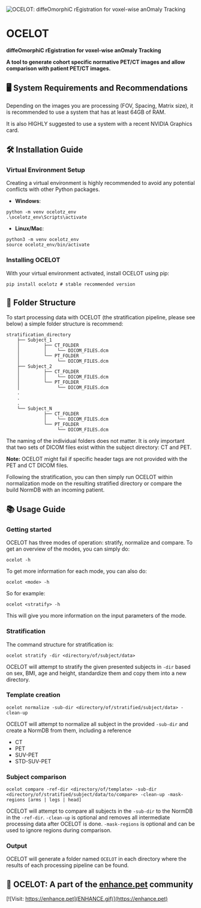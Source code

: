 ![OCELOT: diffeOmorphiC rEgistration for voxel-wise anOmaly Tracking](OCELOT.jpg)

# OCELOT
**diffeOmorphiC rEgistration for voxel-wise anOmaly Tracking**

**A tool to generate cohort specific normative PET/CT images and allow comparison with patient PET/CT images.**

## 🖥️ System  Requirements and Recommendations
Depending on the images you are processing (FOV, Spacing, Matrix size), it is recommended to use a system that has at least 64GB of RAM.

It is also HIGHLY suggested to use a system with a recent NVIDIA Graphics card. 

## 🛠 Installation Guide
### Virtual Environment Setup

Creating a virtual environment is highly recommended to avoid any potential conflicts with other Python packages.

- **Windows**:
```
python -m venv ocelotz_env
.\ocelotz_env\Scripts\activate
```

- **Linux/Mac**:
```
python3 -m venv ocelotz_env
source ocelotz_env/bin/activate
```

### Installing OCELOT

With your virtual environment activated, install OCELOT using pip:

```
pip install ocelotz # stable recommended version
```

## 📁 Folder Structure
To start processing data with OCELOT (the stratification pipeline, please see below) a simple folder structure is recommend: 
```
stratification_directory
    ├── Subject_1
    │         ├── CT_FOLDER
    │         │    └── DICOM_FILES.dcm
    │         └── PT_FOLDER
    │              └── DICOM_FILES.dcm
    ├── Subject_2
    │         ├── CT_FOLDER
    │         │    └── DICOM_FILES.dcm
    │         └── PT_FOLDER
    │              └── DICOM_FILES.dcm
    .
    .
    .
    └── Subject_N
              ├── CT_FOLDER
              │    └── DICOM_FILES.dcm 
              └── PT_FOLDER
                   └── DICOM_FILES.dcm
```
The naming of the individual folders does not matter. It is only important that two sets of DICOM files exist within the subject directory: CT and PET.

**Note:** OCELOT might fail if specific header tags are not provided with the PET and CT DICOM files. 

Following the stratification, you can then simply run OCELOT within normalization mode on the resulting stratified directory or compare the build NormDB with an incoming patient.

## 📚 Usage Guide
### Getting started
OCELOT has three modes of operation: stratify, normalize and compare. 
To get an overview of the modes, you can simply do:
```
ocelot -h
 ```
To get more information for each mode, you can also do:
```
ocelot <mode> -h
 ```
So for example:
```
ocelot <stratify> -h
```
This will give you more information on the input parameters of the mode. 

### Stratification
The command structure for stratification is:
```
ocelot stratify -dir <directory/of/subject/data>
```
OCELOT will attempt to stratify the given presented subjects in `-dir` based on sex, BMI, age and height, standardize them and copy them into a new directory.

### Template creation
```
ocelot normalize -sub-dir <directory/of/stratified/subject/data> -clean-up
```
OCELOT will attempt to normalize all subject in the provided `-sub-dir` and create a NormDB from them, including a reference 
- CT
- PET
- SUV-PET
- STD-SUV-PET

### Subject comparison
```
ocelot compare -ref-dir <directory/of/template> -sub-dir <directory/of/stratified/subject/data/to/compare> -clean-up -mask-regions [arms | legs | head]
```
OCELOT will attempt to compare all subjects in the `-sub-dir` to the NormDB in the `-ref-dir`. `-clean-up` is optional and removes all intermediate processing data after OCELOT is done. `-mask-regions` is optional and can be used to ignore regions during comparison.

### Output
OCELOT will generate a folder named `OCELOT` in each directory where the results of each processing pipeline can be found.

## 🐾 OCELOT: A part of the [enhance.pet](https://enhance.pet) community

[![Visit: https://enhance.pet](ENHANCE.gif)](https://enhance.pet)
